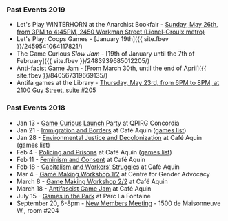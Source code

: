 <div class="col-lg-4 text-left" markdown="1">

### Past Events 2019
- Let's Play WINTERHORN at the Anarchist Bookfair - [Sunday, May 26th, from 3PM to 4:45PM, 2450 Workman Street (Lionel-Groulx metro)](http://www.anarchistbookfair.ca/program-and-events/)
- Let's Play: Coops Games - [January 19th]({{ site.fbev }}/2459541064117821/)
- The Game Curious *Slow Jam* - [19th of January until the 7th of February]({{ site.fbev }}/2483939685012205/)
- Anti-facist Game Jam - [From March 30th, until the end of April]({{ site.fbev }}/840567319669135/)
- Antifa games at the Library - [Thursday, May 23rd, from 6PM to 8PM, at 2100 Guy Street, suite #205](https://www.facebook.com/events/352274858749229/)

### Past Events 2018
-   Jan 13 - [Game Curious Launch Party](https://www.facebook.com/events/296609784174094/) at QPIRG Concordia
-   Jan 21 - [Immigration and Borders](https://www.facebook.com/events/1680597415316425/) at Café Aquin ([games list](http://gamecuriousmtl.mrgs.ca/games.html#immigrationgames))
-   Jan 28 - [Environmental Justice and Decolonization](https://www.facebook.com/events/544124215942190/) at Café Aquin ([games list](http://gamecuriousmtl.mrgs.ca/games.html#decolonizationgames))
-   Feb 4 - [Policing and Prisons](https://www.facebook.com/events/318772201962906/) at Café Aquin ([games list](http://gamecuriousmtl.mrgs.ca/games.html#policinggames))
-   Feb 11 - [Feminism and Consent](https://www.facebook.com/events/1492372480880120/) at Café Aquin
-   Feb 18 - [Capitalism and Workers’ Struggles](https://www.facebook.com/events/312394585831567/) at Café Aquin
-   Mar 4 - [Game Making Workshop 1/2](https://www.facebook.com/events/484187128643992/) at Centre for Gender Advocacy				
-   March 8 - [Game Making Workshop 2/2](https://www.facebook.com/events/185465942055814/) at Café Aquin
-   March 18 - [Antifascist Game Jam](https://www.facebook.com/events/936474369857196/) at Café Aquin
-   July 15 - [Games in the Park](https://www.facebook.com/events/486322915136136/) at Parc La Fontaine
-   September 20, 6-8pm - [New Members Meeting](https://www.facebook.com/events/529105100874023/) - 1500 de Maisonneuve W., room #204

</div>
